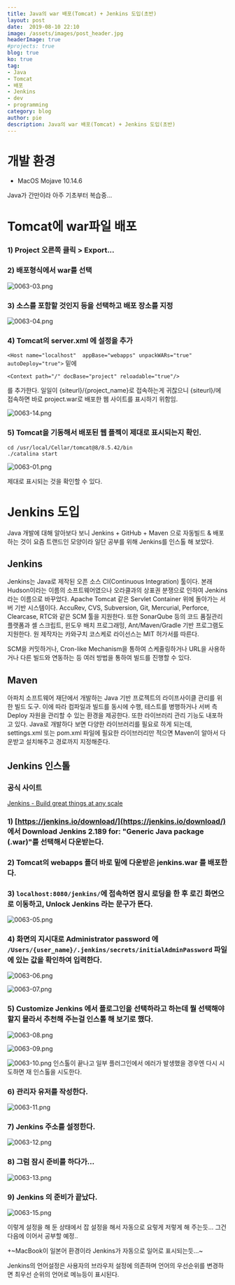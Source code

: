 ```yaml
---
title: Java의 war 배포(Tomcat) + Jenkins 도입(초반)
layout: post
date:  2019-08-10 22:10
image: /assets/images/post_header.jpg
headerImage: true
#projects: true
blog: true
ko: true
tag:
- Java
- Tomcat
- 배포
- Jenkins
- dev
- programming
category: blog
author: pie
description: Java의 war 배포(Tomcat) + Jenkins 도입(초반)
---
```


# 개발 환경
- MacOS Mojave 10.14.6

Java가 간만이라 아주 기초부터 복습중...

# Tomcat에 war파일 배포
### 1) Project 오른쪽 클릭 > Export...

### 2) 배포형식에서 war를 선택

![0063-03.png](/assets/images/post/0063-03.png)

### 3) 소스를 포함할 것인지 등을 선택하고 배포 장소를 지정

![0063-04.png](/assets/images/post/0063-04.png)

### 4) Tomcat의 server.xml 에 설정을 추가
```<Host name="localhost"  appBase="webapps" unpackWARs="true" autoDeploy="true">``` 밑에 
```
<Context path="/" docBase="project" reloadable="true"/>
```
를 추가한다. 일일이 {siteurl}/{project_name}로 접속하는게 귀찮으니 {siteurl}/에 접속하면 바로 project.war로 배포한 웹 사이트를 표시하기 위함임.

![0063-14.png](/assets/images/post/0063-14.png)

### 5) Tomcat을 기동해서 배포된 웹 플젝이 제대로 표시되는지 확인.
```
cd /usr/local/Cellar/tomcat@8/8.5.42/bin
./catalina start
```

![0063-01.png](/assets/images/post/0063-01.png)

제대로 표시되는 것을 확인할 수 있다. 

# Jenkins 도입
Java 개발에 대해 알아보다 보니 Jenkins + GitHub + Maven 으로 자동빌드 & 배포 하는 것이 요즘 트랜드인 모양이라 일단 공부를 위해 Jenkins를 인스톨 해 보았다.

## Jenkins
Jenkins는 Java로 제작된 오픈 소스 CI(Continuous Integration) 툴이다. 본래 Hudson이라는 이름의 소프트웨어였으나 오라클과의 상표권 분쟁으로 인하여 Jenkins라는 이름으로 바꾸었다. Apache Tomcat 같은 Servlet Container 위에 돌아가는 서버 기반 시스템이다. AccuRev, CVS, Subversion, Git, Mercurial, Perforce, Clearcase, RTC와 같은 SCM 툴을 지원한다. 또한 SonarQube 등의 코드 품질관리 플랫폼과 셸 스크립트, 윈도우 배치 프로그래밍, Ant/Maven/Gradle 기반 프로그램도 지원한다. 원 제작자는 카와구치 코스케로 라이선스는 MIT 허가서를 따른다.

SCM을 커밋하거나, Cron-like Mechanism을 통하여 스케줄링하거나 URL을 사용하거나 다른 빌드와 연동하는 등 여러 방법을 통하여 빌드를 진행할 수 있다.

## Maven
아파치 소프트웨어 재단에서 개발하는 Java 기반 프로젝트의 라이프사이클 관리를 위한 빌드 도구. 이에 따라 컴파일과 빌드를 동시에 수행, 테스트를 병행하거나 서버 측 Deploy 자원을 관리할 수 있는 환경을 제공한다. 또한 라이브러리 관리 기능도 내포하고 있다. Java로 개발하다 보면 다양한 라이브러리를 필요로 하게 되는데, settings.xml 또는 pom.xml 파일에 필요한 라이브러리만 적으면 Maven이 알아서 다운받고 설치해주고 경로까지 지정해준다.

## Jenkins 인스톨
### 공식 사이트
[Jenkins - Build great things at any scale](https://jenkins.io/)

### 1) [https://jenkins.io/download/](https://jenkins.io/download/) 에서 Download Jenkins 2.189 for: "Generic Java package (.war)"를 선택해서 다운받는다.

### 2) Tomcat의 webapps 폴더 바로 밑에 다운받은 jenkins.war 를 배포한다.

### 3) ```localhost:8080/jenkins/```에 접속하면 잠시 로딩을 한 후 로긴 화면으로 이동하고, Unlock Jenkins 라는 문구가 뜬다.

![0063-05.png](/assets/images/post/0063-05.png)

### 4) 화면의 지시대로 Administrator password 에 ```/Users/{user_name}/.jenkins/secrets/initialAdminPassword``` 파일에 있는 값을 확인하여 입력한다.

![0063-06.png](/assets/images/post/0063-06.png)

![0063-07.png](/assets/images/post/0063-07.png)

### 5) Customize Jenkins 에서 플로그인을 선택하라고 하는데 뭘 선택해야 할지 몰라서 추천해 주는걸 인스톨 해 보기로 했다.
![0063-08.png](/assets/images/post/0063-08.png)

![0063-09.png](/assets/images/post/0063-09.png)

![0063-10.png](/assets/images/post/0063-10.png)
인스톨이 끝나고 일부 플러그인에서 에러가 발생했을 경우엔 다시 시도하면 재 인스톨을 시도한다.

### 6) 관리자 유저를 작성한다.
![0063-11.png](/assets/images/post/0063-11.png)

### 7) Jenkins 주소를 설정한다.
![0063-12.png](/assets/images/post/0063-12.png)

### 8) 그럼 잠시 준비를 하다가...
![0063-13.png](/assets/images/post/0063-13.png)

### 9) Jenkins 의 준비가 끝났다.
![0063-15.png](/assets/images/post/0063-15.png)

이렇게 설정을 해 둔 상태에서 잡 설정을 해서 자동으로 요렇게 저렇게 해 주는듯... 그건 다음에 이어서 공부할 예정..

+~MacBook이 일본어 환경이라 Jenkins가 자동으로 일어로 표시되는듯...~ 

Jenkins의 언어설정은 사용자의 브라우저 설정에 의존하며 언어의 우선순위를 변경하면 최우선 순위의 언어로 메뉴등이 표시된다.
